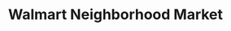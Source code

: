 ---
title: "Walmart Neighborhood Market"
url: /lumberton/walmart-neighborhood-market/
shop: Supermarkt
---